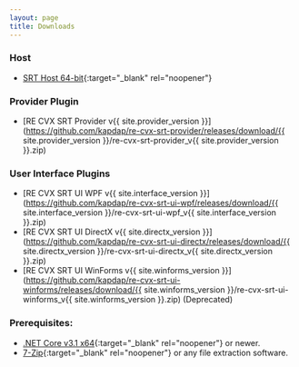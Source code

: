 ```yaml
---
layout: page
title: Downloads
---
```

### Host

* [SRT Host 64-bit](https://www.neonblu.com/SRT/){:target="_blank" rel="noopener"}

### Provider Plugin

* [RE CVX SRT Provider v{{ site.provider_version }}](https://github.com/kapdap/re-cvx-srt-provider/releases/download/{{ site.provider_version }}/re-cvx-srt-provider_v{{ site.provider_version }}.zip)

### User Interface Plugins

* [RE CVX SRT UI WPF v{{ site.interface_version }}](https://github.com/kapdap/re-cvx-srt-ui-wpf/releases/download/{{ site.interface_version }}/re-cvx-srt-ui-wpf_v{{ site.interface_version }}.zip)
* [RE CVX SRT UI DirectX v{{ site.directx_version }}](https://github.com/kapdap/re-cvx-srt-ui-directx/releases/download/{{ site.directx_version }}/re-cvx-srt-ui-directx_v{{ site.directx_version }}.zip)
* [RE CVX SRT UI WinForms v{{ site.winforms_version }}](https://github.com/kapdap/re-cvx-srt-ui-winforms/releases/download/{{ site.winforms_version }}/re-cvx-srt-ui-winforms_v{{ site.winforms_version }}.zip) (Deprecated)

### Prerequisites:

* [.NET Core v3.1 x64](https://dotnet.microsoft.com/download/dotnet-core/current/runtime){:target="_blank" rel="noopener"} or newer.
* [7-Zip](https://www.7-zip.org/){:target="_blank" rel="noopener"} or any file extraction software.
